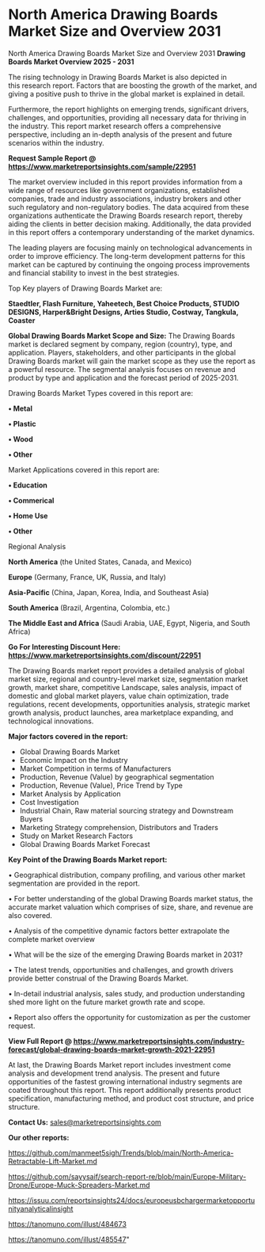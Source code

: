 # North America Drawing Boards Market Size and Overview 2031
 North America Drawing Boards Market Size and Overview 2031
<Strong> Drawing Boards Market Overview 2025 - 2031</strong>

The rising technology in Drawing Boards Market is also depicted in this research report. Factors that are boosting the growth of the market, and giving a positive push to thrive in the global market is explained in detail.

Furthermore, the report highlights on emerging trends, significant drivers, challenges, and opportunities, providing all necessary data for thriving in the industry. This report market research offers a comprehensive perspective, including an in-depth analysis of the present and future scenarios within the industry.

<strong>Request Sample Report @ <a href=https://www.marketreportsinsights.com/sample/22951>https://www.marketreportsinsights.com/sample/22951</a></strong>

The market overview included in this report provides information from a wide range of resources like government organizations, established companies, trade and industry associations, industry brokers and other such regulatory and non-regulatory bodies. The data acquired from these organizations authenticate the Drawing Boards research report, thereby aiding the clients in better decision making. Additionally, the data provided in this report offers a contemporary understanding of the market dynamics.

The leading players are focusing mainly on technological advancements in order to improve efficiency. The long-term development patterns for this market can be captured by continuing the ongoing process improvements and financial stability to invest in the best strategies.

Top Key players of Drawing Boards Market are:

<strong>Staedtler, Flash Furniture, Yaheetech, Best Choice Products, STUDIO DESIGNS, Harper&Bright Designs, Arties Studio, Costway, Tangkula, Coaster</strong>

<strong><b>Global Drawing Boards Market Scope and Size:</b></strong>
The Drawing Boards market is declared segment by company, region (country), type, and application. Players, stakeholders, and other participants in the global Drawing Boards market will gain the market scope as they use the report as a powerful resource. The segmental analysis focuses on revenue and product by type and application and the forecast period of 2025-2031.

Drawing Boards Market Types covered in this report are:

<strong>• Metal

• Plastic

• Wood

• Other</strong>

Market Applications covered in this report are:

<strong>• Education

• Commerical

• Home Use

• Other</strong> 

Regional Analysis

<strong>North America</strong> (the United States, Canada, and Mexico)

<strong>Europe</strong> (Germany, France, UK, Russia, and Italy)

<strong>Asia-Pacific</strong> (China, Japan, Korea, India, and Southeast Asia)

<strong>South America</strong> (Brazil, Argentina, Colombia, etc.)

<strong>The Middle East and Africa</strong> (Saudi Arabia, UAE, Egypt, Nigeria, and South Africa)

<strong>Go For Interesting Discount Here: <a href=https://www.marketreportsinsights.com/discount/22951>https://www.marketreportsinsights.com/discount/22951</a></strong>

The Drawing Boards market report provides a detailed analysis of global market size, regional and country-level market size, segmentation market growth, market share, competitive Landscape, sales analysis, impact of domestic and global market players, value chain optimization, trade regulations, recent developments, opportunities analysis, strategic market growth analysis, product launches, area marketplace expanding, and technological innovations.

<strong><b>Major factors covered in the report:</b></strong>
<ul>
  <li>Global Drawing Boards Market </li>
  <li>Economic Impact on the Industry</li>
  <li>Market Competition in terms of Manufacturers</li>
  <li>Production, Revenue (Value) by geographical segmentation</li>
  <li>Production, Revenue (Value), Price Trend by Type</li>
  <li>Market Analysis by Application</li>
  <li>Cost Investigation</li>
  <li>Industrial Chain, Raw material sourcing strategy and Downstream Buyers</li>
  <li>Marketing Strategy comprehension, Distributors and Traders</li>
  <li>Study on Market Research Factors</li>
  <li>Global Drawing Boards Market Forecast</li>
</ul>

<strong><b>Key Point of the Drawing Boards Market report:</b></strong>

• Geographical distribution, company profiling, and various other market segmentation are provided in the report.

• For better understanding of the global Drawing Boards market status, the accurate market valuation which comprises of size, share, and revenue are also covered.

• Analysis of the competitive dynamic factors better extrapolate the complete market overview

• What will be the size of the emerging Drawing Boards market in 2031?

• The latest trends, opportunities and challenges, and growth drivers provide better construal of the Drawing Boards Market.

• In-detail industrial analysis, sales study, and production understanding shed more light on the future market growth rate and scope.

• Report also offers the opportunity for customization as per the customer request.

<strong><b>View Full Report @ <a href=https://www.marketreportsinsights.com/industry-forecast/global-drawing-boards-market-growth-2021-22951>https://www.marketreportsinsights.com/industry-forecast/global-drawing-boards-market-growth-2021-22951</a></b></strong>


At last, the Drawing Boards Market report includes investment come analysis and development trend analysis. The present and future opportunities of the fastest growing international industry segments are coated throughout this report. This report additionally presents product specification, manufacturing method, and product cost structure, and price structure.

<strong>Contact Us:</strong>
sales@marketreportsinsights.com

<strong>Our other reports:</strong>

<a href=https://github.com/manmeet5sigh/Trends/blob/main/North-America-Retractable-Lift-Market.md>https://github.com/manmeet5sigh/Trends/blob/main/North-America-Retractable-Lift-Market.md</a>

<a href=https://github.com/sayysaif/search-report-re/blob/main/Europe-Military-Drone/Europe-Muck-Spreaders-Market.md>https://github.com/sayysaif/search-report-re/blob/main/Europe-Military-Drone/Europe-Muck-Spreaders-Market.md</a>

<a href=https://issuu.com/reportsinsights24/docs/europeusbchargermarketopportunityanalyticalinsight>https://issuu.com/reportsinsights24/docs/europeusbchargermarketopportunityanalyticalinsight</a>

<a href=https://tanomuno.com/illust/484673>https://tanomuno.com/illust/484673</a>

<a href=https://tanomuno.com/illust/485547>https://tanomuno.com/illust/485547</a>"
